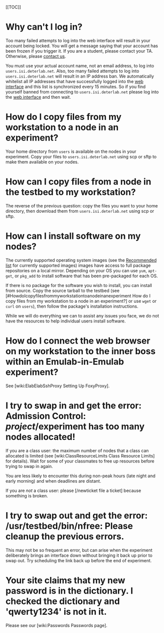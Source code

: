[[TOC]]

# Why can't I log in?

Too many failed attempts to log into the web interface will result in your account being locked.  You will get a message saying that your account has been frozen if you trigger it.  If you are a student, please contact your TA.  Otherwise, please [contact us](http://www.deter-project.org/contact_deter).

You must use your actual account name, not an email address, to log into `users.isi.deterlab.net`.  Also, too many failed attempts to log into `users.isi.deterlab.net` will result in an IP address ban.  We automatically whitelist all IP addresses that have successfully logged into the [web interface](https://www.isi.deterlab.net) and this list is synchronized every 15 minutes.  So if you find yourself banned from connecting to `users.isi.deterlab.net` please log into the [web interface](https://www.isi.deterlab.net) and then wait. 

# How do I copy files from my workstation to a node in an experiment?
Your home directory from `users` is available on the nodes in your experiment. Copy your files to `users.isi.deterlab.net` using scp or sftp to make them available on your nodes.

# How can I copy files from a node in the testbed to my workstation?
The reverse of the previous question: copy the files you want to your home directory, then download them from `users.isi.deterlab.net` using scp or sftp.

# How can I install software on my nodes?
The currently supported operating system images (see the [Recommended list](https://www.isi.deterlab.net/showosid_list.php3) for currently supported images) images have access to full package repositories on a local mirror. Depending on your OS you can use `yum`, `apt-get`, or `pkg_add` to install software that has been pre-packaged for each OS.

If there is no package for the software you wish to install, you can install from source. Copy the source tarball to the testbed (see [#HowdoIcopyfilesfrommyworkstationtoanodeinanexperiment How do I copy files from my workstation to a node in an experiment?] or use `wget` or `curl` on `users`), then follow the package's installation instructions.

While we will do everything we can to assist any issues you face, we do not have the resources to help individual users install software.

# How do I connect the web browser on my workstation to the inner boss within an Emulab-in-Emulab experiment?
See [wiki:ElabElabSshProxy Setting Up FoxyProxy].

# I try to swap in and get the error: Admission Control: $project/$experiment has too many nodes allocated!

If you are a class user: the maximum number of nodes that a class can allocated is limited (see [wiki:ClassResourceLimits Class Resource Limits] for details). Wait for some of your classmates to free up resources before trying to swap in again.

You are less likely to encounter this during non-peak hours (late night and early morning) and when deadlines are distant.

If you are *not* a class user: please [/newticket file a ticket] because something is broken.

# I try to swap out and get the error: /usr/testbed/bin/nfree: Please cleanup the previous errors.

This may not be so frequent an error, but can arise when the experiment deliberately brings an interface down without bringing it back up prior to swap out.  Try scheduling the link back up before the end of experiment.

# Your site claims that my new password is in the dictionary.  I checked the dictionary and 'qwerty1234' is not in it.

Please see our [wiki:Passwords Passwords page].